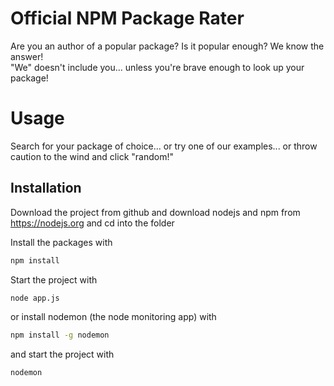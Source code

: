 # Official NPM Package Rater

Are you an author of a popular package? Is it popular enough? We know the answer!     
"We" doesn't include you... unless you're brave enough to look up your package!

# Usage

Search for your package of choice... or try one of our examples... or throw caution to the wind and click "random!"

## Installation
Download the project from github and download nodejs and npm from https://nodejs.org
and cd into the folder

Install the packages with
``` bash
npm install
```
Start the project with
``` bash
node app.js
```
or install nodemon (the node monitoring app) with
``` bash
npm install -g nodemon
```
and start the project with
``` bash
nodemon
```


